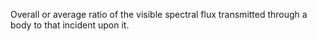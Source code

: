 Overall or average ratio of the visible spectral flux transmitted through a body to that incident upon it.